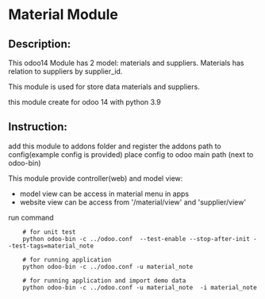 
# Material Module


## Description:
This odoo14 Module has 2 model:
materials and suppliers. Materials has relation to suppliers by supplier_id.

This module is used for store data materials and suppliers.

this module create for odoo 14 with python 3.9

## Instruction:
add this module to addons folder and register the addons path to config(example config is provided)
place config to odoo main path (next to odoo-bin)

This module provide controller(web) and model view:
- model view can be access in material menu in apps
- website view can be access from '/material/view' and 'supplier/view'

run command
```
    # for unit test
    python odoo-bin -c ../odoo.conf  --test-enable --stop-after-init --test-tags=material_note
    
    # for running application
    python odoo-bin -c ../odoo.conf -u material_note  
    
    # for running application and import demo data
    python odoo-bin -c ../odoo.conf -u material_note  -i material_note

```
